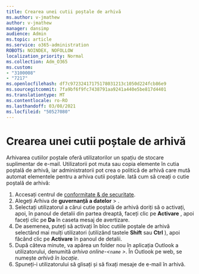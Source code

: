 ```yaml
---
title: Crearea unei cutii poștale de arhivă
ms.author: v-jmathew
author: v-jmathew
manager: dansimp
audience: Admin
ms.topic: article
ms.service: o365-administration
ROBOTS: NOINDEX, NOFOLLOW
localization_priority: Normal
ms.collection: Adm_O365
ms.custom:
- "3100008"
- "7217"
ms.openlocfilehash: df7c97232417175178031213c1050d224fcb86e9
ms.sourcegitcommit: 7fa9bf6f9fc7438791aa9241a440e5be817d4401
ms.translationtype: MT
ms.contentlocale: ro-RO
ms.lasthandoff: 03/08/2021
ms.locfileid: "50527080"
---
```

# <a name="create-an-archive-mailbox"></a>Crearea unei cutii poștale de arhivă

Arhivarea cutiilor poștale oferă utilizatorilor un spațiu de stocare suplimentar de e-mail. Utilizatorii pot muta sau copia elemente în cutia poștală de arhivă, iar administratorii pot crea o politică de arhivă care mută automat elementele pentru a arhiva cutii poștale. Iată cum să creați o cutie poștală de arhivă:

1. Accesați centrul de [conformitate & de securitate]( https://go.microsoft.com/fwlink/p/?linkid=2077143).
2. Alegeți Arhiva de **guvernanță a datelor**  >  .
3. Selectați utilizatorul a cărui cutie poștală de arhivă doriți să o activați, apoi, în panoul de detalii din partea dreaptă, faceți clic pe **Activare** , apoi faceți clic pe **Da** în caseta mesaj de avertizare.
4. De asemenea, puteți să activați în bloc cutiile poștale de arhivă selectând mai mulți utilizatori (utilizând tastele **Shift** sau **Ctrl** ), apoi făcând clic pe **Activare** în panoul de detalii.
5. După câteva minute, va apărea un folder nou în aplicația Outlook a utilizatorului, denumită *arhiva online-<`name` >*. În Outlook pe web, se numește *arhivă în locație*.
6. Spuneți-i utilizatorului să glisați și să fixați mesaje de e-mail în arhivă.
